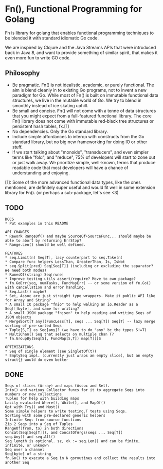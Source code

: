 Fn(), Functional Programming for Golang
====
Fn is library for golang that enables functional programming techniques
to be blended it with standard idiomatic Go code.

We are inspired by Clojure and the Java Streams APIs that were
introduced back in Java 8, and want to provide something of similar spirit,
that makes it even more fun to write GO code.

Philosophy
----
 * Be pragmatic. Fn() is not idealistic, academic, or purely functional.
   The aim is blend cleanly in to existing Go programs, not to invent
   a new paradigm for Go. While most of Fn() is built on immutable functional
   data structures, we live in the mutable world of Go. We try to blend in
   smoothly instead of ice skating uphill.
 * Be small and concise. Fn() will not come with a tonne of data structures
   that you might expect from a full-featured functional library. The
   core Fn() library does not come with immutable red-black tree structures or
   persistent hash tables, fx.[1]
 * No dependencies. Only the Go standard library.
 * Include simple affordances to interop with constructs from the Go standard
   library, but no big new frameworking for doing IO or other stuff.
 * If we start talking about "monoids", "transducers", and even simpler terms
   like "fold", and "reduce", 75% of developers will start to zone out or just walk away.
   We prioritize simple, well-known, terms that produce readable code that most
   developers will have a chance of understanding and enjoying.

[1]: Some of the more advanced functional data types, like the ones mentioned,
are definitely super useful and would fit well in some extension library for Fn().
(or perhaps a sub-package, let's see <3)

TODO
---
```
DOCS
* Put examples in this README

API CHANGES
* Rework RangeOf() and maybe SourceOf+SourceFunc... should maybe be able to abort by returning ErrStop?
* Range.Len() should be well defined.

FEATURES
* seq.Limit(n) Seq[T], lazy counterpart to seq.Take(n)
* Compare func helpers LessThan, GreaterThan, Is, IsNot
* seq.Split(pred) Seq[Seq[T]] (including or excluding the separator? We need both modes)
* RunesOf(string) Seq[rune]
* Improve testing utils assert/require? Move to own package?
* fn.GoErr(seq, numTasks, FuncMapErr) -- or some version of fn.Go() with cancellation and error handling. 
* Seq.Last() maybe?
* Set, Assoc are just straight type wrappers. Make it public API like for Array and String? 
* A small IO package "fnio" to help walking an io.Reader as a Seq[[]byte], and same for writing?
* A small JSON package "fnjson" to help reading and writing Seqs of JSON objects
* MergeSort[T any](FuncLess[T], seqs ... Seq[T]) Seq[T] -- lazy merge sorting of pre-sorted Seqs
* Tuple[S,T] as Seq[any]? (we have to do "any" bc the types S!=T)
* MultiChan() Seq that selects on multiple chan T?
* fn.GroupBy(Seq[S], FuncMap[S,T]) map[T][]S

OPTIMIZATIONS
* Seq of single element (see SingletOf(t))
* EmptySeq impl. (currently just wraps an empty slice), but an empty struct{} would do even better
```

DONE
---
```
Seqs of slices (Array) and maps (Assoc and Set).
Into() and various Collector funcs for it to aggregate Seqs into numbers or new collections
Tuples for help with building maps
Lazily evaluated Where(), While(), and MapOf()
Opt with Try() and Must()
Some simple helpers to write testing.T tests using Seqs.
Sorting with some pre-declared generic helpers
Infinite Seqs from source functions
Zip 2 Seqs into a Seq of Tuples
RangeOf(from, to) in both directions
Concat(Seq[Seq[T]]), and ConcatOfArgs(seqs ... Seq[T])
seq.Any() and seq.All()
Seq length is optional. sz, ok := seq.Len() and can be finite, infinite, or unknown 
Seq over a channel
Seq[byte] of a string
fn.Go() to execute a Seq in N goroutines and collect the results into another Seq
```